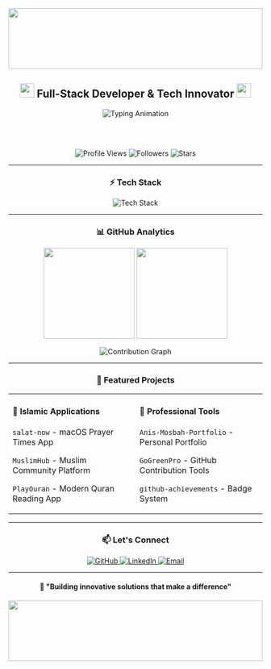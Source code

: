 <div align="center">

<!-- HEADER AVEC GRADIENT -->
<img width="100%" height="120" src="https://capsule-render.vercel.app/api?type=waving&color=gradient&customColorList=6,11,20&height=120&section=header&text=Yanis%20Mosbah&fontSize=50&fontColor=ffffff&animation=twinkling&fontAlignY=35"/>

<!-- TITRE AVEC ANIMATION -->
<h2>
  <img src="https://media.giphy.com/media/hvRJCLFzcasrR4ia7z/giphy.gif" width="28"> 
  Full-Stack Developer & Tech Innovator
  <img src="https://media.giphy.com/media/hvRJCLFzcasrR4ia7z/giphy.gif" width="28">
</h2>

<img src="https://readme-typing-svg.herokuapp.com?font=Fira+Code&weight=500&size=24&duration=4000&pause=1000&color=58A6FF&center=true&vCenter=true&width=600&lines=Building+Digital+Solutions;React+%E2%80%A2+Node.js+%E2%80%A2+TypeScript;Islamic+Apps+Developer;Open+Source+Contributor" alt="Typing Animation" />

<br><br>

<!-- STATS EN LIGNE -->
<p>
<img src="https://komarev.com/ghpvc/?username=yani2298&color=58a6ff&style=for-the-badge&label=Profile+Views" alt="Profile Views"/>
<img src="https://img.shields.io/github/followers/yani2298?color=58a6ff&style=for-the-badge&logo=github&label=Followers" alt="Followers"/>
<img src="https://img.shields.io/github/stars/yani2298?color=58a6ff&style=for-the-badge&logo=github&label=Stars" alt="Stars"/>
</p>

---

<!-- TECH STACK MODERNE -->
<h3>⚡ Tech Stack</h3>

<p>
<img src="https://skillicons.dev/icons?i=js,ts,react,nodejs,python,swift,mongodb,firebase,git,vscode&theme=dark" alt="Tech Stack" />
</p>

---

<!-- STATISTIQUES GITHUB ELEGANTES -->
<h3>📊 GitHub Analytics</h3>

<p>
<img height="180em" src="https://github-readme-stats-sigma-five.vercel.app/api?username=yani2298&show_icons=true&theme=github_dark&include_all_commits=true&count_private=true&hide_border=true&bg_color=0d1117&title_color=58a6ff&icon_color=58a6ff&text_color=c9d1d9"/>
<img height="180em" src="https://github-readme-stats-sigma-five.vercel.app/api/top-langs/?username=yani2298&layout=compact&theme=github_dark&hide_border=true&bg_color=0d1117&title_color=58a6ff&text_color=c9d1d9"/>
</p>

<!-- GRAPHIQUE DE CONTRIBUTIONS -->
<img src="https://github-readme-activity-graph.vercel.app/graph?username=yani2298&custom_title=Contribution%20Graph&bg_color=0d1117&color=58a6ff&line=58a6ff&point=ffffff&area=true&hide_border=true" alt="Contribution Graph" />

---

<!-- PROJETS FEATURED AVEC STYLE -->
<h3>🚀 Featured Projects</h3>

<div align="center">
<table>
<tr>
<td width="50%">
<h4>🕌 Islamic Applications</h4>
<p><code>salat-now</code> - macOS Prayer Times App</p>
<p><code>MuslimHub</code> - Muslim Community Platform</p>
<p><code>PlayOuran</code> - Modern Quran Reading App</p>
</td>
<td width="50%">
<h4>💼 Professional Tools</h4>
<p><code>Anis-Mosbah-Portfolio</code> - Personal Portfolio</p>
<p><code>GoGreenPro</code> - GitHub Contribution Tools</p>
<p><code>github-achievements</code> - Badge System</p>
</td>
</tr>
</table>
</div>

---

<!-- CONTACT AVEC ICONES MODERNES -->
<h3>📫 Let's Connect</h3>

<p>
<a href="https://github.com/yani2298">
  <img src="https://img.shields.io/badge/GitHub-yani2298-181717?style=for-the-badge&logo=github&logoColor=white" alt="GitHub"/>
</a>
<a href="https://linkedin.com/in/anis-mosbah">
  <img src="https://img.shields.io/badge/LinkedIn-Anis%20Mosbah-0A66C2?style=for-the-badge&logo=linkedin&logoColor=white" alt="LinkedIn"/>
</a>
<a href="mailto:contact@anis-mosbah.dev">
  <img src="https://img.shields.io/badge/Email-Contact-EA4335?style=for-the-badge&logo=gmail&logoColor=white" alt="Email"/>
</a>
</p>

---

<!-- QUOTE INSPIRANTE -->
<h4>💭 "Building innovative solutions that make a difference"</h4>

<!-- FOOTER AVEC GRADIENT -->
<img width="100%" height="120" src="https://capsule-render.vercel.app/api?type=waving&color=gradient&customColorList=6,11,20&height=120&section=footer&animation=twinkling"/>

</div>
